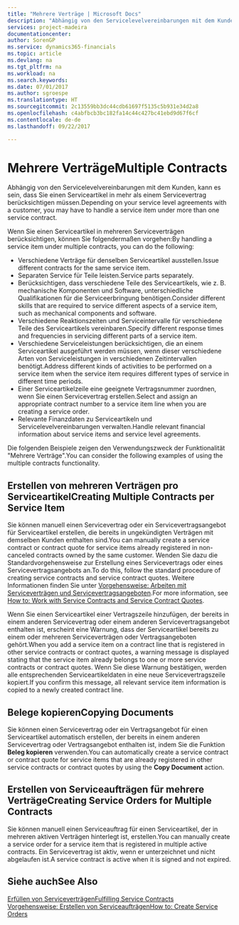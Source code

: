 ```yaml
---
title: "Mehrere Verträge | Microsoft Docs"
description: "Abhängig von den Servicelevelvereinbarungen mit dem Kunden, kann es sein, dass Sie einen Serviceartikel in mehr als einem Servicevertrag berücksichtigen müssen."
services: project-madeira
documentationcenter: 
author: SorenGP
ms.service: dynamics365-financials
ms.topic: article
ms.devlang: na
ms.tgt_pltfrm: na
ms.workload: na
ms.search.keywords: 
ms.date: 07/01/2017
ms.author: sgroespe
ms.translationtype: HT
ms.sourcegitcommit: 2c13559bb3dc44cdb61697f5135c5b931e34d2a8
ms.openlocfilehash: c4abfbcb3bc182fa14c44c427bc41ebd9d67f6cf
ms.contentlocale: de-de
ms.lasthandoff: 09/22/2017

---
```

# <a name="multiple-contracts"></a><span data-ttu-id="144a6-103">Mehrere Verträge</span><span class="sxs-lookup"><span data-stu-id="144a6-103">Multiple Contracts</span></span>
<span data-ttu-id="144a6-104">Abhängig von den Servicelevelvereinbarungen mit dem Kunden, kann es sein, dass Sie einen Serviceartikel in mehr als einem Servicevertrag berücksichtigen müssen.</span><span class="sxs-lookup"><span data-stu-id="144a6-104">Depending on your service level agreements with a customer, you may have to handle a service item under more than one service contract.</span></span>  
  
<span data-ttu-id="144a6-105">Wenn Sie einen Serviceartikel in mehreren Serviceverträgen berücksichtigen, können Sie folgendermaßen vorgehen:</span><span class="sxs-lookup"><span data-stu-id="144a6-105">By handling a service item under multiple contracts, you can do the following:</span></span>  
  
* <span data-ttu-id="144a6-106">Verschiedene Verträge für denselben Serviceartikel ausstellen.</span><span class="sxs-lookup"><span data-stu-id="144a6-106">Issue different contracts for the same service item.</span></span>  
* <span data-ttu-id="144a6-107">Separaten Service für Teile leisten.</span><span class="sxs-lookup"><span data-stu-id="144a6-107">Service parts separately.</span></span>  
* <span data-ttu-id="144a6-108">Berücksichtigen, dass verschiedene Teile des Serviceartikels, wie z. B. mechanische Komponenten und Software, unterschiedliche Qualifikationen für die Serviceerbringung benötigen.</span><span class="sxs-lookup"><span data-stu-id="144a6-108">Consider different skills that are required to service different aspects of a service item, such as mechanical components and software.</span></span>  
* <span data-ttu-id="144a6-109">Verschiedene Reaktionszeiten und Serviceintervalle für verschiedene Teile des Serviceartikels vereinbaren.</span><span class="sxs-lookup"><span data-stu-id="144a6-109">Specify different response times and frequencies in servicing different parts of a service item.</span></span>  
* <span data-ttu-id="144a6-110">Verschiedene Serviceleistungen berücksichtigen, die an einem Serviceartikel ausgeführt werden müssen, wenn dieser verschiedene Arten von Serviceleistungen in verschiedenen Zeitintervallen benötigt.</span><span class="sxs-lookup"><span data-stu-id="144a6-110">Address different kinds of activities to be performed on a service item when the service item requires different types of service in different time periods.</span></span>  
* <span data-ttu-id="144a6-111">Einer Serviceartikelzeile eine geeignete Vertragsnummer zuordnen, wenn Sie einen Servicevertrag erstellen.</span><span class="sxs-lookup"><span data-stu-id="144a6-111">Select and assign an appropriate contract number to a service item line when you are creating a service order.</span></span>  
* <span data-ttu-id="144a6-112">Relevante Finanzdaten zu Serviceartikeln und Servicelevelvereinbarungen verwalten.</span><span class="sxs-lookup"><span data-stu-id="144a6-112">Handle relevant financial information about service items and service level agreements.</span></span>  
  
<span data-ttu-id="144a6-113">Die folgenden Beispiele zeigen den Verwendungszweck der Funktionalität "Mehrere Verträge".</span><span class="sxs-lookup"><span data-stu-id="144a6-113">You can consider the following examples of using the multiple contracts functionality.</span></span>  
  
## <a name="creating-multiple-contracts-per-service-item"></a><span data-ttu-id="144a6-114">Erstellen von mehreren Verträgen pro Serviceartikel</span><span class="sxs-lookup"><span data-stu-id="144a6-114">Creating Multiple Contracts per Service Item</span></span>  
<span data-ttu-id="144a6-115">Sie können manuell einen Servicevertrag oder ein Servicevertragsangebot für Serviceartikel erstellen, die bereits in ungekündigten Verträgen mit demselben Kunden enthalten sind.</span><span class="sxs-lookup"><span data-stu-id="144a6-115">You can manually create a service contract or contract quote for service items already registered in non-canceled contracts owned by the same customer.</span></span> <span data-ttu-id="144a6-116">Wenden Sie dazu die Standardvorgehensweise zur Erstellung eines Servicevertrags oder eines Servicevertragsangebots an.</span><span class="sxs-lookup"><span data-stu-id="144a6-116">To do this, follow the standard procedure of creating service contracts and service contract quotes.</span></span> <span data-ttu-id="144a6-117">Weitere Informationen finden Sie unter [Vorgehensweise: Arbeiten mit Serviceverträgen und Servicevertragsangeboten](service-how-to-create-service-contracts-and-service-contract-quotes.md).</span><span class="sxs-lookup"><span data-stu-id="144a6-117">For more information, see [How to: Work with Service Contracts and Service Contract Quotes](service-how-to-create-service-contracts-and-service-contract-quotes.md).</span></span>  
  
<span data-ttu-id="144a6-118">Wenn Sie einen Serviceartikel einer Vertragszeile hinzufügen, der bereits in einem anderen Servicevertrag oder einem anderen Servicevertragsangebot enthalten ist, erscheint eine Warnung, dass der Serviceartikel bereits zu einem oder mehreren Serviceverträgen oder Vertragsangeboten gehört.</span><span class="sxs-lookup"><span data-stu-id="144a6-118">When you add a service item on a contract line that is registered in other service contracts or contract quotes, a warning message is displayed stating that the service item already belongs to one or more service contracts or contract quotes.</span></span> <span data-ttu-id="144a6-119">Wenn Sie diese Warnung bestätigen, werden alle entsprechenden Serviceartikeldaten in eine neue Servicevertragszeile kopiert.</span><span class="sxs-lookup"><span data-stu-id="144a6-119">If you confirm this message, all relevant service item information is copied to a newly created contract line.</span></span>  
  
## <a name="copying-documents"></a><span data-ttu-id="144a6-120">Belege kopieren</span><span class="sxs-lookup"><span data-stu-id="144a6-120">Copying Documents</span></span>  
<span data-ttu-id="144a6-121">Sie können einen Servicevertrag oder ein Vertragsangebot für einen Serviceartikel automatisch erstellen, der bereits in einem anderen Servicevertrag oder Vertragsangebot enthalten ist, indem Sie die Funktion **Beleg kopieren** verwenden.</span><span class="sxs-lookup"><span data-stu-id="144a6-121">You can automatically create a service contract or contract quote for service items that are already registered in other service contracts or contract quotes by using the **Copy Document** action.</span></span>  
  
## <a name="creating-service-orders-for-multiple-contracts"></a><span data-ttu-id="144a6-122">Erstellen von Serviceaufträgen für mehrere Verträge</span><span class="sxs-lookup"><span data-stu-id="144a6-122">Creating Service Orders for Multiple Contracts</span></span>  
<span data-ttu-id="144a6-123">Sie können manuell einen Serviceauftrag für einen Serviceartikel, der in mehreren aktiven Verträgen hinterlegt ist, erstellen.</span><span class="sxs-lookup"><span data-stu-id="144a6-123">You can manually create a service order for a service item that is registered in multiple active contracts.</span></span> <span data-ttu-id="144a6-124">Ein Servicevertrag ist aktiv, wenn er unterzeichnet und nicht abgelaufen ist.</span><span class="sxs-lookup"><span data-stu-id="144a6-124">A service contract is active when it is signed and not expired.</span></span>  
  
## <a name="see-also"></a><span data-ttu-id="144a6-125">Siehe auch</span><span class="sxs-lookup"><span data-stu-id="144a6-125">See Also</span></span>  
[<span data-ttu-id="144a6-126">Erfüllen von Serviceverträgen</span><span class="sxs-lookup"><span data-stu-id="144a6-126">Fulfilling Service Contracts</span></span>](service-fulfill-service-contracts.md)  
[<span data-ttu-id="144a6-127">Vorgehensweise: Erstellen von Serviceaufträgen</span><span class="sxs-lookup"><span data-stu-id="144a6-127">How to: Create Service Orders</span></span>](service-how-to-create-service-orders.md)  

